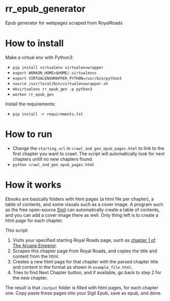 # rr_epub_generator

Epub generator for webpages scraped from RoyalRoads

# How to install

Make a virtual env with Python3:

- `pip install virtualenv virtualenvwrapper`
- `export WORKON_HOME=$HOME/.virtualenvs`
- `export VIRTUALENVWRAPPER_PYTHON=/usr/bin/python3`
- `source /usr/local/bin/virtualenvwrapper.sh`
- `mkvirtualenv rr_epub_gen -p python3`
- `workon rr_epub_gen`

Install the requirements:

- `pip install -r requirements.txt`

# How to run

- Change the `starting_url` in `crawl_and_gen_epub_pages.html` to link to the first chapter you want to crawl. The script will automatically look for next chapters untill no new chapters found.
- `python crawl_and_gen_epub_pages.html`

# How it works

Ebooks are basically folders with html pages (a html file per chapter), a table of contents, and some visuals such as a cover image.
A program such as the free open-source [Sigil](https://sigil-ebook.com/) can automatically create a table of contents, and you can add a cover image there as well. Only thing left is to create a html page for each chapter.

This script:

1. Visits your specified starting Royal Roads page, such as [chapter 1 of The Arcane Emperor](https://www.royalroad.com/fiction/8463/the-arcane-emperor/chapter/94620/chapter-1-new-beginnings).
2. Scrapes this chapter page from Royal Roads, and copies the title and content from the html.
3. Creates a new html page for that chapter with the parsed chapter title and content in the format as shown in `example_file.html`.
4. Tries to find Next Chapter button, and if available, go back to step 2 for the new chapter.

The result is that `/output` folder is filled with html pages, for each chapter one. Copy paste these pages into your Sigil Epub, save as epub, and done.
